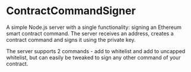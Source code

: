 # ContractCommandSigner

A simple Node.js server with a single functionality: signing an Ethereum smart contract command.
The server receives an address, creates a contract command and signs it using the private key.

The server supports 2 commands - add to whitelist and add to uncapped whitelist, but can easily be tweaked to sign any other command of your contract.
